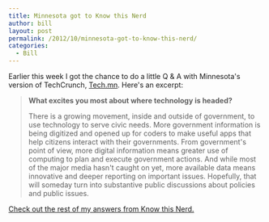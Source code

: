 ```yaml
---
title: Minnesota got to Know this Nerd
author: bill
layout: post
permalink: /2012/10/minnesota-got-to-know-this-nerd/
categories:
  - Bill
---
```

Earlier this week I got the chance to do a little Q & A with Minnesota's
version of TechCrunch, [Tech.mn][1]. Here's an excerpt:

> **What excites you most about where technology is headed?**
> 
> There is a growing movement, inside and outside of government, to use
> technology to serve civic needs. More government information is being
> digitized and opened up for coders to make useful apps that help citizens
> interact with their governments. From government's point of view, more
> digital information means greater use of computing to plan and execute
> government actions. And while most of the major media hasn't caught on yet,
> more available data means innovative and deeper reporting on important
> issues. Hopefully, that will someday turn into substantive public discussions
> about policies and public issues.

[Check out the rest of my answers from Know this Nerd.][2]

 [1]: http://www.tech.mn
 [2]: http://tech.mn/news/2012/10/03/know-this-nerd-william-bushey/
